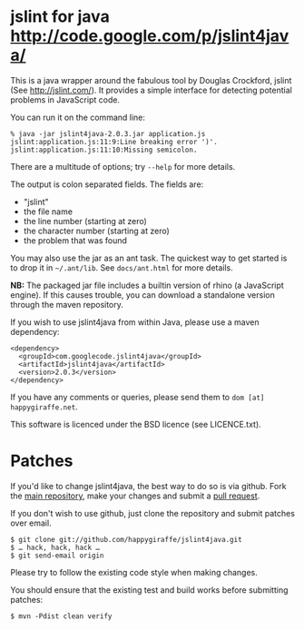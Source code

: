 jslint for java <http://code.google.com/p/jslint4java/>
=======================================================

This is a java wrapper around the fabulous tool by Douglas Crockford, jslint
(See <http://jslint.com/>). It provides a simple interface for detecting
potential problems in JavaScript code.

You can run it on the command line:

    % java -jar jslint4java-2.0.3.jar application.js
    jslint:application.js:11:9:Line breaking error ')'.
    jslint:application.js:11:10:Missing semicolon.

There are a multitude of options; try `--help` for more details.

The output is colon separated fields.  The fields are:

 * "jslint"
 * the file name
 * the line number (starting at zero)
 * the character number (starting at zero)
 * the problem that was found

You may also use the jar as an ant task.  The quickest way to get started is
to drop it in `~/.ant/lib`.  See `docs/ant.html` for more details.

**NB:** The packaged jar file includes a builtin version of rhino (a JavaScript
engine).  If this causes trouble, you can download a standalone version
through the maven repository.

If you wish to use jslint4java from within Java, please use a maven dependency:

    <dependency>
      <groupId>com.googlecode.jslint4java</groupId>
      <artifactId>jslint4java</artifactId>
      <version>2.0.3</version>
    </dependency>

If you have any comments or queries, please send them to `dom [at] happygiraffe.net`.

This software is licenced under the BSD licence (see LICENCE.txt).

Patches
=======

If you'd like to change jslint4java, the best way to do so is via github.  Fork the [main repository](https://github.com/happygiraffe/jslint4java), make your changes and submit a [pull request](http://help.github.com/pull-requests/).

If you don't wish to use github, just clone the repository and submit patches over email.

    $ git clone git://github.com/happygiraffe/jslint4java.git
    $ … hack, hack, hack …
    $ git send-email origin

Please try to follow the existing code style when making changes.

You should ensure that the existing test and build works before submitting patches:

    $ mvn -Pdist clean verify
